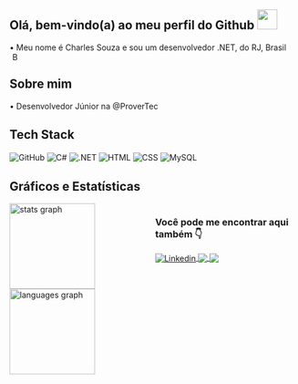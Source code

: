 ## Olá, bem-vindo(a) ao meu perfil do Github <img src="https://media.giphy.com/media/hvRJCLFzcasrR4ia7z/giphy.gif" width=35>

• Meu nome é Charles Souza e sou um desenvolvedor .NET, do RJ, Brasil 
<img src="https://cdn.icon-icons.com/icons2/2087/PNG/512/brazil_icon_127818.png" alt="Bandeira do Brasil" style="width: 1em; height: 1em; vertical-align: text-bottom; margin-left: 5px;">


## Sobre mim

<p> • Desenvolvedor Júnior na @ProverTec </p>


## Tech Stack

<div align="left"> 
  <img align="center" alt="GitHub" src="https://img.shields.io/badge/GitHub-100000?style=for-the-badge&logo=github&logoColor=white">
  <img align="center" alt="C#" src="https://img.shields.io/badge/C%23-239120?style=for-the-badge&logo=c-sharp&logoColor=white">
  <img align="center" alt=".NET" src="https://img.shields.io/badge/.NET-5C2D91?style=for-the-badge&logo=.net&logoColor=white">
  <img align="center" alt="HTML" src="https://img.shields.io/badge/HTML5-E34F26?style=for-the-badge&logo=html5&logoColor=white">
  <img align="center" alt="CSS" src="https://img.shields.io/badge/CSS3-1572B6?style=for-the-badge&logo=css3&logoColor=white">
  <img align="center" alt="MySQL" src="https://img.shields.io/badge/MySQL-00000F?style=for-the-badge&logo=mysql&logoColor=white">
</div>


## Gráficos e Estatísticas

<div style="display: flex; align-items: flex-start; justify-content: flex-start;">
  
  <div>
    <a href="https://github.com/charlessouza14">
      <img src="https://github-readme-stats.vercel.app/api?username=charlessouza14&hide_title=false&hide_rank=false&show_icons=true&include_all_commits=true&count_private=true&disable_animations=false&theme=dracula&locale=en&hide_border=false&order=1" height="150" alt="stats graph" />
      <img src="https://github-readme-stats.vercel.app/api/top-langs?username=charlessouza14&locale=en&hide_title=false&layout=compact&card_width=320&langs_count=5&theme=dracula&hide_border=false&order=2" height="150" alt="languages graph" />
    </a>
  </div>

  <div style="margin-left: 20px;">
    <h3>Você pode me encontrar aqui também 👇</h3>
    <div>
      <a href="https://www.linkedin.com/in/charles-souza-984787234/" target="_blank">
        <img align="center" alt="Linkedin" src="https://img.shields.io/badge/LinkedIn-0077B5?style=for-the-badge&logo=linkedin&logoColor=white">
      </a>
      <a href="https://instagram.com/charlessouza14" target="_blank">
        <img align="center" src="https://img.shields.io/badge/Instagram-E4405F?style=for-the-badge&logo=instagram&logoColor=white">
      </a>
      <a href="mailto:charles.souza.silva1995@gmail.com">
        <img align="center" src="https://img.shields.io/badge/-Gmail-%23333?style=for-the-badge&logo=gmail&logoColor=white" target="_blank">
      </a>
    </div>
  </div>
</div>

